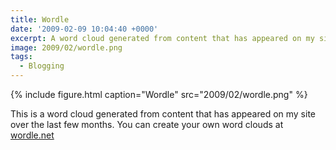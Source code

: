 ```yaml
---
title: Wordle
date: '2009-02-09 10:04:40 +0000'
excerpt: A word cloud generated from content that has appeared on my site over the last few months.
image: 2009/02/wordle.png
tags:
  - Blogging
---
```

{% include figure.html
  caption="Wordle"
  src="2009/02/wordle.png"
%}

This is a word cloud generated from content that has appeared on my site over the last few months. You can create your own word clouds at [wordle.net][1]

[1]: http://wordle.net
